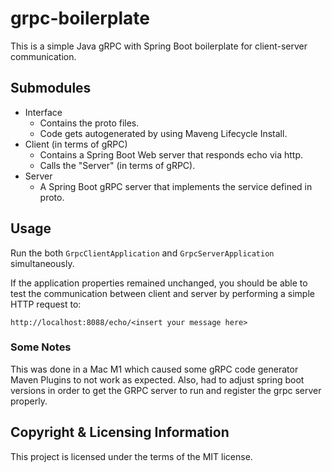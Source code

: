 # grpc-boilerplate
This is a simple Java gRPC with Spring Boot boilerplate for client-server communication.

## Submodules

- Interface
    - Contains the proto files.
    - Code gets autogenerated by using Maveng Lifecycle Install.
- Client (in terms of gRPC)
    - Contains a Spring Boot Web server that responds echo via http.
    - Calls the "Server" (in terms of gRPC).
- Server
    - A Spring Boot gRPC server that implements the service defined in proto.

## Usage

Run the both `GrpcClientApplication` and `GrpcServerApplication` simultaneously.

If the application properties remained unchanged, you should be able to test the communication between client and server by performing a simple HTTP request to:

`http://localhost:8088/echo/<insert your message here>`

### Some Notes
This was done in a Mac M1 which caused some gRPC code generator Maven Plugins to not work as expected. Also, had to adjust spring boot versions in order to get the GRPC server to run and register the grpc server properly.

## Copyright & Licensing Information
This project is licensed under the terms of the MIT license.

